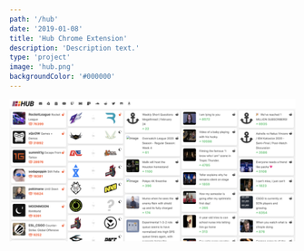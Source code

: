 ```yaml
---
path: '/hub'
date: '2019-01-08'
title: 'Hub Chrome Extension'
description: 'Description text.'
type: 'project'
image: 'hub.png'
backgroundColor: '#000000'
---
```


![](../images/hub.png)
